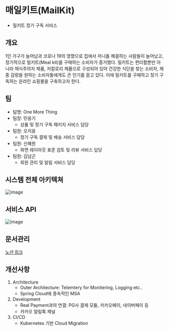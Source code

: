 # 매일키트(MailKit)
* 밀키트 정기 구독 서비스

## 개요
1인 가구가 늘어남과 코로나 19의 영향으로 집에서 끼니를 해결하는 사람들이 늘어났고, 정기적으로 밀키트(Meal kit)를 구매하는 소비자가 증가했다. 밀키트는 편리함뿐만 아니라 채식주의자 제품, 저칼로리 제품으로 구성되어 있어 건강한 식단을 찾는 소비자, 체중 감량을 원하는 소비자들에게도 큰 인기를 끌고 있다. 이에 밀키트를 구매하고 정기 구독하는 온라인 쇼핑몰을 구축하고자 한다.

## 팀
- 팀명: One More Thing
- 팀장: 민웅기
    - 상품 및 정기 구독 패키지 서비스 담당
- 팀원: 오지웅
    - 정기 구독 결제 및 배송 서비스 담당
- 팀원: 신혜원
    - 화면 레이아웃 표준 검토 및 리뷰 서비스 담당
- 팀원: 김남곤
    - 회원 관리 및 알림 서비스 담당


## 시스템 전체 아키텍쳐
![image](https://user-images.githubusercontent.com/32921225/143766905-95456e05-41ee-4790-9642-ad57340e7c78.png)


## 서비스 API
![image](https://user-images.githubusercontent.com/32921225/143767083-9ef1ce70-196c-432f-99d0-81ea70d05709.png)


## 문서관리
[노션 링크](https://namgonkim.notion.site/47bfeec7e6d04f23961e515b5d9d2b7a?pvs=4)

## 개선사항
1.  Architecture
    - Outer Architecture: Telemtery for Monitering, Logging etc..
    - Spring Cloud에 종속적인 MSA
2.  Development
    - Real Payment과의 연결: PG사 결제 모듈, 카카오페이, 네이버페이 등
    - 카카오 알림톡 채널
3.  CI/CD
    - Kubernetes 기반 Cloud Migration
